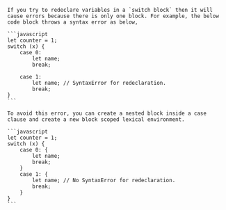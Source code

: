     If you try to redeclare variables in a `switch block` then it will cause errors because there is only one block. For example, the below code block throws a syntax error as below,

    ```javascript
    let counter = 1;
    switch (x) {
    	case 0:
    		let name;
    		break;

    	case 1:
    		let name; // SyntaxError for redeclaration.
    		break;
    }
    ```

    To avoid this error, you can create a nested block inside a case clause and create a new block scoped lexical environment.

    ```javascript
    let counter = 1;
    switch (x) {
    	case 0: {
    		let name;
    		break;
    	}
    	case 1: {
    		let name; // No SyntaxError for redeclaration.
    		break;
    	}
    }
    ```
